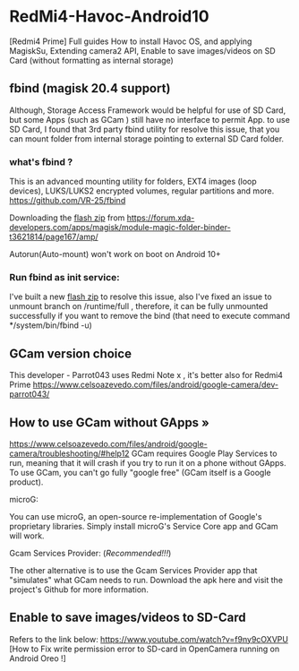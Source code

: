 # RedMi4-Havoc-Android10
[Redmi4 Prime]
Full guides How to install Havoc OS, and applying MagiskSu, Extending camera2 API, Enable to save images/videos on SD Card (without formatting as internal storage)

## fbind (magisk 20.4 support)
Although, Storage Access Framework would be helpful for use of SD Card, but some Apps (such as GCam ) still have no interface to permit App. to use SD Card,
I found that 3rd party fbind utility for resolve this issue, that you can mount folder from internal storage pointing to external SD Card folder.

### what's fbind ?
This is an advanced mounting utility for folders, EXT4 images (loop devices), LUKS/LUKS2 encrypted volumes, regular partitions and more.
https://github.com/VR-25/fbind

Downloading the [flash zip](https://github.com/simonchen/RedMi4-Havoc-Android10/blob/master/fbind-2020.9.18-fix-service.zip) from https://forum.xda-developers.com/apps/magisk/module-magic-folder-binder-t3621814/page167/amp/

Autorun(Auto-mount) won't work on boot on Android 10+
### Run fbind as init service:
I've built a new [flash zip](https://github.com/simonchen/RedMi4-Havoc-Android10/blob/master/fbind-2020.9.18-fix-service.zip) to resolve this issue,
also I've fixed an issue to unmount branch on /runtime/full , therefore, it can be fully unmounted successfully if you want to remove the bind (that need to execute command */system/bin/fbind -u)

## GCam version choice
This developer - Parrot043 uses Redmi Note x , it's better also for Redmi4 Prime
https://www.celsoazevedo.com/files/android/google-camera/dev-parrot043/

## How to use GCam without GApps »
https://www.celsoazevedo.com/files/android/google-camera/troubleshooting/#help12
GCam requires Google Play Services to run, meaning that it will crash if you try to run it on a phone without GApps. To use GCam, you can't go fully "google free" (GCam itself is a Google product).

microG:

You can use microG, an open-source re-implementation of Google's proprietary libraries. Simply install microG's Service Core app and GCam will work.

Gcam Services Provider: (*Recommended!!!*)

The other alternative is to use the Gcam Services Provider app that "simulates" what GCam needs to run. Download the apk here and visit the project's Github for more information.

## Enable to save images/videos to SD-Card 
Refers to the link below:
https://www.youtube.com/watch?v=f9ny9cOXVPU
[How to Fix write permission error to SD-card in OpenCamera running on Android Oreo !]
